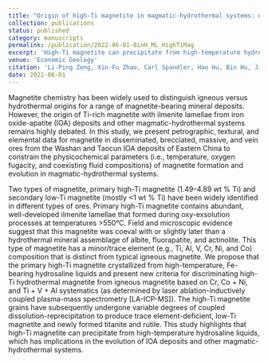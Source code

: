 ```yaml
---
title: "Origin of high-Ti magnetite in magmatic-hydrothermal systems: evidence from iron oxide-apatite (IOA) deposits of Eastern China"
collection: publications
status: published
category: manuscripts
permalink: /publication/2022-06-01-BinH_ML_HighTiMag
excerpt: 'High-Ti magnetite can precipitate from high-temperature hydrosaline liquids.'
venue: 'Economic Geology'
citation: 'Li-Ping Zeng, Xin-Fu Zhao, Carl Spandler, Hao Hu, Bin Hu, Jian-Wei Li, Yi Hu; ORIGIN OF HIGH-Ti MAGNETITE IN MAGMATIC-HYDROTHERMAL SYSTEMS: EVIDENCE FROM IRON OXIDE-APATITE (IOA) DEPOSITS OF EASTERN CHINA. Economic Geology 2022; 117 (4): 923–942. doi: https://doi.org/10.5382/econgeo.4901'
date: 2022-06-01
---
```


Magnetite chemistry has been widely used to distinguish igneous versus hydrothermal origins for a range of magnetite-bearing mineral deposits. However, the origin of Ti-rich magnetite with ilmenite lamellae from iron oxide-apatite (IOA) deposits and other magmatic-hydrothermal systems remains highly debated. In this study, we present petrographic, textural, and elemental data for magnetite in disseminated, brecciated, massive, and vein ores from the Washan and Taocun IOA deposits of Eastern China to constrain the physicochemical parameters (i.e., temperature, oxygen fugacity, and coexisting fluid compositions) of magnetite formation and evolution in magmatic-hydrothermal systems.

Two types of magnetite, primary high-Ti magnetite (1.49–4.89 wt % Ti) and secondary low-Ti magnetite (mostly <1 wt % Ti) have been widely identified in different types of ores. Primary high-Ti magnetite contains abundant, well-developed ilmenite lamellae that formed during oxy-exsolution processes at temperatures >550°C. Field and microscopic evidence suggest that this magnetite was coeval with or slightly later than a hydrothermal mineral assemblage of albite, fluorapatite, and actinolite. This type of magnetite has a minor/trace element (e.g., Ti, Al, V, Cr, Ni, and Co) composition that is distinct from typical igneous magnetite. We propose that the primary high-Ti magnetite crystallized from high-temperature, Fe-bearing hydrosaline liquids and present new criteria for discriminating high-Ti hydrothermal magnetite from igneous magnetite based on Cr, Co + Ni, and Ti + V + Al systematics (as determined by laser ablation-inductively coupled plasma-mass spectrometry [LA-ICP-MS]). The high-Ti magnetite grains have subsequently undergone variable degrees of coupled dissolution-reprecipitation to produce trace element-deficient, low-Ti magnetite and newly formed titanite and rutile. This study highlights that high-Ti magnetite can precipitate from high-temperature hydrosaline liquids, which has implications in the evolution of IOA deposits and other magmatic-hydrothermal systems.

